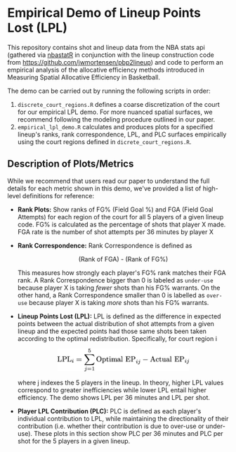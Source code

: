 # Empirical Demo of Lineup Points Lost (LPL)

This repository contains shot and lineup data from the NBA stats api (gathered via [nbastatR](https://github.com/abresler/nbastatR) in conjunction with the lineup construction code from https://github.com/jwmortensen/pbp2lineup) and code to perform an empirical analysis of the allocative efficiency methods introduced in Measuring Spatial Allocative Efficiency in Basketball.

<!-- [Chuckers:	Measuring	Lineup	Shot	Distribution	
Optimality	Using	Spatial	Allocative	Efficiency	Models](http://www.sloansportsconference.com/wp-content/uploads/2019/02/Chuckers-1.pdf). -->

The demo can be carried out by running the following scripts in order:
<!--1.  `get_shot_data.R` retrieves the 2016-17 regular season shot data and play by play data from NBA stats.  
2.  `get_lineup_data.R` retrieves 2016-17 regular season lineup minutes for the top 250 lineups for each team and merges that data with the shot data. -->  
1.  `discrete_court_regions.R` defines a coarse discretization of the court for our empirical LPL demo.  For more nuanced spatial surfaces, we recommend following the modeling procedure outlined in our paper.    
2.  `empirical_lpl_demo.R` calculates and produces plots for a specified lineup's ranks, rank correspondence, LPL, and PLC surfaces empirically using the court regions defined in `dicrete_court_regions.R`.

## Description of Plots/Metrics

While we recommend that users read our paper to understand the full details for each metric shown in this demo, we've provided a list of high-level definitions for reference: 

- **Rank Plots:**  Show ranks of FG% (Field Goal %) and FGA (Field Goal Attempts) for each region of the court for all 5 players of a given lineup code.  FG% is calculated as the percentage of shots that player X made.  FGA rate is the number of shot attempts per 36 minutes by player X

- **Rank Correspondence:**  Rank Correspondence is defined as <p align="center">(Rank of FGA) - (Rank of FG%)</p> This measures how strongly each player's FG% rank matches their FGA rank. A Rank Correspondence bigger than 0 is labeled as `under-use` because player X is taking *fewer* shots than his FG% warrants. On the other hand, a Rank Correspondence smaller than 0 is labelled as `over-use` because player X is taking *more* shots than his FG% warrants.

- **Lineup Points Lost (LPL):**   LPL is defined as the difference in expected points between the actual distribution of shot attempts from a given lineup and the expected points had those same shots been taken according to the optimal redistribution.  Specifically, for court region i <p align="center"> <img src="https://github.com/nsandholtz/lpl/blob/master/lpl_formula.jpg" width="300"> </p> where j indexes the 5 players in the lineup.  In theory, higher LPL values correspond to greater inefficiencies while lower LPL entail higher efficiency.  The demo shows LPL per 36 minutes and LPL per shot.

- **Player LPL Contribution (PLC):**  PLC is defined as each player's individual contribution to LPL, while maintaining the directionality of their contribution (i.e. whether their contribution is due to over-use or under-use).  These plots in this section show PLC per 36 minutes and PLC per shot for the 5 players in a given lineup.
